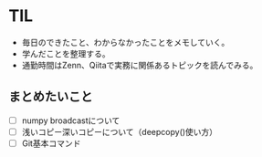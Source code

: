 # TIL
- 毎日のできたこと、わからなかったことをメモしていく。
- 学んだことを整理する。
- 通勤時間はZenn、Qiitaで実務に関係あるトピックを読んでみる。

## まとめたいこと
- [ ] numpy broadcastについて
- [ ] 浅いコピー深いコピーについて（deepcopy()使い方）
- [ ] Git基本コマンド
